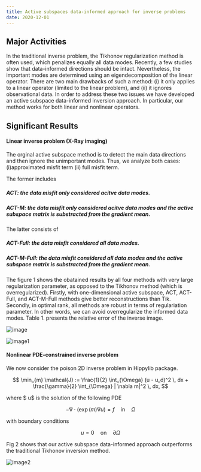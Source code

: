 ```yaml
---
title: Active subspaces data-informed approach for inverse problems
date: 2020-12-01
---
```

<script src="//yihui.org/js/math-code.js" defer></script>
<!-- Just one possible MathJax CDN below. You may use others. -->
<script defer
  src="//mathjax.rstudio.com/latest/MathJax.js?config=TeX-MML-AM_CHTML">
</script>


<!--more-->

## Major Activities

In the traditional inverse problem, the Tikhonov regularization method is often used, which penalizes equally all data modes. Recently, a few studies show that data-informed directions should be intact. Nevertheless, the important modes are determined using an eigendecomposition of the linear operator. There are two main drawbacks of such a method: (i) it only applies to a linear operator (limited to the linear problem), and (ii) it ignores observational data. In order to address these two issues we have developed an active subspace data-informed inversion approach. In particular, our method works for both linear and nonlinear operators. 


## Significant Results


#### Linear inverse problem (X-Ray imaging)

The orginal active subspace method is to detect the main data directions and then ignore the unimportant modes. Thus, we analyze both cases: (i)approximated misfit term (ii) full misfit term. 

The former includes 

##### ACT: the data misfit only considered acitve data modes.

##### ACT-M: the data misfit only considered acitve data modes and the active subspace matrix is substracted from the gradient mean.

The latter consists of 

##### ACT-Full: the data misfit considered all data modes.

##### ACT-M-Full: the data misfit considered all data modes and the active subspace matrix is substracted from the gradient mean.

The figure 1 shows the obatained results by all four methods with very large regularization parameter, as opposed to the Tikhonov method (which is overregularized). Firstly, with one-dimensional active subspace, ACT, ACT-Full, and ACT-M-Full methods give better reconstructions than Tik. Secondly, in optimal rank, all methods are robust in terms of regulariation parameter. In other words, we can avoid overregularize the informed data modes. Table 1. presents the relative error of the inverse image.

![image](/assets/figures/hainguyen/AS_X_ray_1.png)

![image1](/assets/figures/hainguyen/AS_X_ray_2.png)

#### Nonlinear PDE-constrained inverse problem

We now consider the poison 2D inverse problem in Hippylib package. 
   
$$ \min_{m} \mathcal{J} := \frac{1}{2} \int_{\Omega} (u - u_d)^2 \, dx + \frac{\gamma}{2} \int_{\Omega} | \nabla m|^2 \, dx, $$ 

where $ u$ is the solution of the following PDE

$$ -\nabla \cdot (\exp(m) \nabla u) = f \quad  \text{in} \quad  \Omega$$

with boundary conditions

$$ u = 0 \quad  \text{on} \quad  \partial \Omega $$

<!---
Without the active subspace, we must take time to tune properly the regularization parameter, for example, 1e-8 in this problem. Whereas, we can pick more freely from a wide range of parameter when the active subspace mmethod is adapted. The figure 2. shows that the active subspace method allows to get inverse solution with parameter 1e-6.
--->
Fig 2 shows that our active subspace data-informed approach outperforms the traditional Tikhonov inversion method.

![image2](/assets/figures/hainguyen/AS_non_linear.png)




